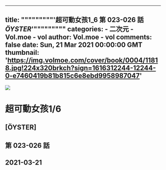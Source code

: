 
---
title: """""""""'超可動女孩1_6 第 023-026 話 _ÖYSTER_'"""""""""
categories: 
    - 二次元
    - Vol.moe - vol
author: Vol.moe - vol
comments: false
date: Sun, 21 Mar 2021 00:00:00 GMT
thumbnail: 'https://img.volmoe.com/cover/book/0004/11818.jpg!224x320brkch?sign=1616312244-12244-0-e7460419b81b815c6e8ebd9958987047'
---

<div>   
<img src="https://img.volmoe.com/cover/book/0004/11818.jpg!224x320brkch?sign=1616312244-12244-0-e7460419b81b815c6e8ebd9958987047" referrerpolicy="no-referrer">
            <h1>超可動女孩1/6</h1>
            <h2>[ÖYSTER]</h2>
            <h2>第 023-026 話</h2>
            <h2>2021-03-21</h2>  
</div>
            